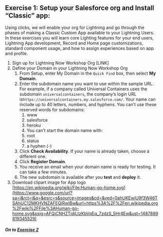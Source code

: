 ## Exercise 1: Setup your Salesforce org and Install “Classic” app:

Using clicks, we will enable your org for Lightning and go through the phases of making a Classic Custom App available to your Lightning Users. In these exercises you will learn core Lighting features for your end users, Lightning App development, Record and Home page customizations, standard component usage, and how to assign experiences based on app and profile. 

1. Sign up for Lightning Now Workshop Org [LINK]
2. Define your Domain in your Lightning Now Workshop Org
    1. From Setup, enter My Domain in the `Quick Find` box, then select **My Domain**.
    2. Enter the subdomain name you want to use within the sample URL. For example, if a company called Universal Containers uses the subdomain `universalcontainers`, the company’s login URL is`https://universalcontainers.my.salesforce.com/`. Your name can include up to 40 letters, numbers, and hyphens.
        You can’t use these reserved words for subdomains:
        1. www
        2. salesforce
        3. heroku
        4. You can’t start the domain name with:
        5. root
        6. status
        7. a hyphen (-)
    3. Click **Check Availability**. If your name is already taken, choose a different one.
    4. Click **Register Domain**.
    5. You receive an email when your domain name is ready for testing. It can take a few minutes.
    6. The new subdomain is available after you **test** and **deploy** it.
3. Download clipart image for App logo [https://en.wikipedia.org/wiki/File:Human-go-home.svg](https://www.google.com/url?sa=i&rct=j&q=&esrc=s&source=images&cd=&ved=0ahUKEwjU9f3W46TSAhUC12MKHVNZAFEQjRwIBw&url=https%3A%2F%2Fen.wikipedia.org%2Fwiki%2FFile%3AHuman-go-home.svg&psig=AFQjCNHZTidjLtzKbVqEq_7zdzS_5Hr4Ew&ust=1487889819345529)


##### On to **[Exercise 2](https://github.com/garazi/LightningAdoptionWorkshop/blob/master/docs/Exercise_d1.md)** 
